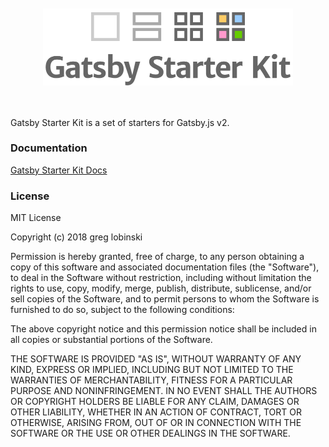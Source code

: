 <br />
<br />
<div style="text-align: center;">
<img src="./assets/logo.png" alt="Gatsby Starter Kit" width="400"/>
</div>
<br />
<br />

Gatsby Starter Kit is a set of starters for Gatsby.js v2.

### Documentation

[Gatsby Starter Kit Docs](https://greglobinski.github.io/gatsby-starter-kit-docs/)

### License

MIT License

Copyright (c) 2018 greg lobinski

Permission is hereby granted, free of charge, to any person obtaining a copy
of this software and associated documentation files (the "Software"), to deal
in the Software without restriction, including without limitation the rights
to use, copy, modify, merge, publish, distribute, sublicense, and/or sell
copies of the Software, and to permit persons to whom the Software is
furnished to do so, subject to the following conditions:

The above copyright notice and this permission notice shall be included in all
copies or substantial portions of the Software.

THE SOFTWARE IS PROVIDED "AS IS", WITHOUT WARRANTY OF ANY KIND, EXPRESS OR
IMPLIED, INCLUDING BUT NOT LIMITED TO THE WARRANTIES OF MERCHANTABILITY,
FITNESS FOR A PARTICULAR PURPOSE AND NONINFRINGEMENT. IN NO EVENT SHALL THE
AUTHORS OR COPYRIGHT HOLDERS BE LIABLE FOR ANY CLAIM, DAMAGES OR OTHER
LIABILITY, WHETHER IN AN ACTION OF CONTRACT, TORT OR OTHERWISE, ARISING FROM,
OUT OF OR IN CONNECTION WITH THE SOFTWARE OR THE USE OR OTHER DEALINGS IN THE
SOFTWARE.
